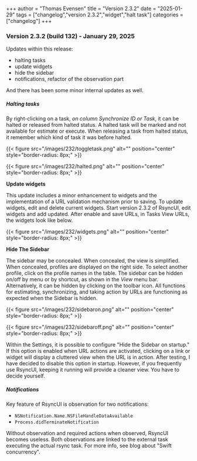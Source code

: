 +++
author = "Thomas Evensen"
title = "Version 2.3.2"
date = "2025-01-29"
tags = ["changelog","version 2.3.2","widget","halt task"]
categories = ["changelog"]
+++

### Version 2.3.2 (build 132) -  January 29, 2025

Updates within this release:

- halting tasks
- update widgets
- hide the sidebar
- notifications, refactor of the observation part

And there has been some minor internal updates as well.

##### Halting tasks

By right-clicking on a task, *on column Synchronize ID or Task*, it can be halted or released from halted status. A halted task will be marked and not available for estimate or execute. When releasing a task from halted status, it remember which kind of task it was before halted. 

{{< figure src="/images/232/toggletask.png" alt="" position="center" style="border-radius: 8px;" >}}

{{< figure src="/images/232/halted.png" alt="" position="center" style="border-radius: 8px;" >}}

**Update widgets** 

This update includes a minor enhancement to widgets and the implementation of a URL validation mechanism prior to saving.  To update widgets, edit and delete current widgets. Start version 2.3.2 of RsyncUI, edit widgets and add updated. After enable and save URLs, in Tasks View URLs, the widgets look like below.

{{< figure src="/images/232/widgets.png" alt="" position="center" style="border-radius: 8px;" >}}

**Hide The Sidebar**

The sidebar may be concealed. When concealed, the view is simplified. When concealed, profiles are displayed on the right side. To select another profile, click on the profile names in the table. The sidebar can be hidden on/off by menu or by shortcut, as shown in the *View* menu bar. Alternatively, it can be hidden by clicking on the toolbar icon. All functions for estimating, synchronizing, and taking action by URLs are functioning as expected when the Sidebar is hidden.

{{< figure src="/images/232/sidebaron.png" alt="" position="center" style="border-radius: 8px;" >}}

{{< figure src="/images/232/sidebaroff.png" alt="" position="center" style="border-radius: 8px;" >}}

Within the Settings, it is possible to configure "Hide the Sidebar on startup." If this option is enabled when URL actions are activated, clicking on a link or widget will display a cluttered view when the URL is in action. After testing, I have decided to disable this option in startup. However, if you frequently use RsyncUI, keeping it running will provide a cleaner view. You have to decide yourself.

##### Notifications

Key feature of RsyncUI is observation for two notifications:

- `NSNotification.Name.NSFileHandleDataAvailable`
- `Process.didTerminateNotification`

Without observation and required actions when observed, RsyncUI becomes useless. Both observations are linked to the external task executing the actual rsync task. For more info, see blog about "Swift concurrency".

